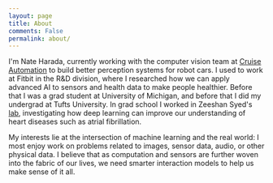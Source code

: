 ```yaml
---
layout: page
title: About
comments: False
permalink: about/
---
```


I'm Nate Harada, currently working with the computer vision team at [Cruise Automation](http://getcruise.com) to build better perception systems for robot cars. I used to work at Fitbit in the R&D division, where I researched how we can apply advanced AI to sensors and health data to make people healthier. Before that I was a grad student at University of Michigan, and before that I did my undergrad at Tufts University. In grad school I worked in Zeeshan Syed's [lab](https://www.healthcareitnews.com/flash-for-healthcare/pioneer-profiles-zeeshan-syed-stanford-medicine), investigating how deep learning can improve our understanding of heart diseases such as atrial fibrillation.

My interests lie at the intersection of machine learning and the real world: I most enjoy work on problems related to images, sensor data, audio, or other physical data. I believe that as computation and sensors are further woven into the fabric of our lives, we need smarter interaction models to help us make sense of it all.